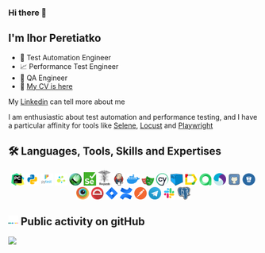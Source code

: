 ### Hi there 👋

## I'm Ihor Peretiatko

- 🤖 Test Automation Engineer
- 📈 Performance Test Engineer
- 🐞 QA Engineer
- 🔭 <a target="_blank" href="cv/cv_2023_v2.2_aqa_ihor_peretiatko">My CV is here</a>

My [Linkedin](https://www.linkedin.com/in/ihor-peretiatko/) can tell more about me

I am enthusiastic about test automation and performance testing, and I have a particular affinity for tools
like [Selene](https://github.com/yashaka/selene/), [Locust](https://locust.io/)
and [Playwright](https://playwright.dev/python/)


<!--Stack and tools-->

## 🛠 Languages, Tools, Skills and Expertises

<p  align="center">
  <code><img width="5%" title="Pycharm" src="img/pycharm.png"></code>
  <code><img width="5%" title="Python" src="img/python.png"></code>
  <code><img width="5%" title="Pytest" src="img/pytest.png"></code>
  <code><img width="5%" title="Selene" src="img/selene.png"></code>
  <code><img width="5%" title="Locust" src="img/locust.png"></code>
  <code><img width="5%" title="Selenium" src="img/selenium.png"></code>
  <code><img width="5%" title="Requests" src="img/requests.png"></code>
  <code><img width="5%" title="Jenkins" src="img/jenkins.png"></code>
  <code><img width="5%" title="Docker" src="img/docker.png"></code>
  <code><img width="5%" title="Playwright" src="img/playwright.png"></code>
  <code><img width="5%" title="Cypress" src="img/cypress.png"></code>
  <code><img width="5%" title="Selenoid" src="img/selenoid.png"></code>
  <code><img width="5%" title="Allure Report" src="img/allure_report.png"></code>
  <code><img width="5%" title="Allure TestOps" src="img/allure_testops.png"></code>
  <code><img width="5%" title="Appium" src="img/appium.png"></code>
  <code><img width="5%" title="GitHub" src="img/github.png"></code>
  <code><img width="5%" title="Bitbucket" src="img/bitbucket.png"></code>
  <code><img width="5%" title="Browserstack" src="img/browserstack.png"></code>
  <code><img width="5%" title="Protractor" src="img/protractor.png"></code>
  <code><img width="5%" title="Jira" src="img/jira.png"></code>
  <code><img width="5%" title="Confluence" src="img/confluence.png"></code>
  <code><img width="5%" title="Postman" src="img/postman.png"></code>
  <code><img width="5%" title="Telegram" src="img/tg.png"></code>
  <code><img width="5%" title="Slack" src="img/slack.png"></code>
  <code><img width="5%" title="PgAdmin" src="img/pgadmin.png"></code>
</p>


<!--Git Stats-->

## <img width="20" src="img/stats.webp">  Public activity on gitHub

![](http://github-profile-summary-cards.vercel.app/api/cards/repos-per-language?username=p-igor89&theme=transparent)

<!--
**p-igor89/p-igor89** is a ✨ _special_ ✨ repository because its `README.md` (this file) appears on your GitHub profile.

Here are some ideas to get you started:

- 🔭 I’m currently working on ...
- 🌱 I’m currently learning ...
- 👯 I’m looking to collaborate on ...
- 🤔 I’m looking for help with ...
- 💬 Ask me about ...
- 📫 How to reach me: ...
- 😄 Pronouns: ...
- ⚡ Fun fact: ...
-->